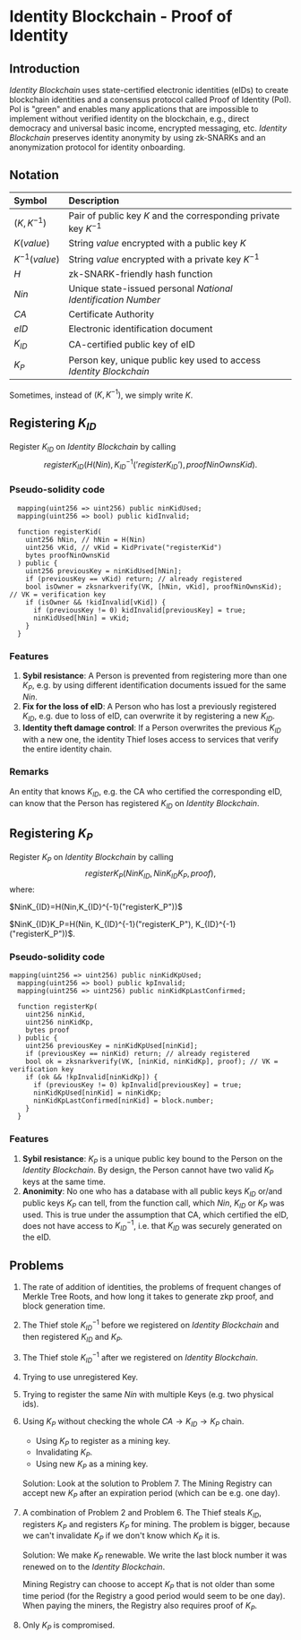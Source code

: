 # Identity Blockchain - Proof of Identity

## Introduction

_Identity Blockchain_ uses state-certified electronic identities (eIDs) to create blockchain identities and a consensus protocol called Proof of Identity (PoI). PoI is "green" and enables many applications that are impossible to implement without verified identity on the blockchain, e.g., direct democracy and universal basic income, encrypted messaging, etc. _Identity Blockchain_ preserves identity anonymity by using zk-SNARKs and an anonymization protocol for identity onboarding.

## Notation

| Symbol          | Description                                                        |
| :-------------- | :----------------------------------------------------------------- |
| $(K, K^{-1})$   | Pair of public key $K$ and the corresponding private key $K^{-1}$  |
| $K(value)$      | String $value$ encrypted with a public key $K$                     |
| $K^{-1}(value)$ | String $value$ encrypted with a private key $K^{-1}$               |
| $H$             | zk-SNARK-friendly hash function                                    |
| $Nin$           | Unique state-issued personal _National Identification Number_      |
| $CA$            | Certificate Authority                                              |
| $eID$           | Electronic identification document                                 |
| $K_{ID}$        | CA-certified public key of eID                                     |
| $K_{P}$         | Person key, unique public key used to access _Identity Blockchain_ |

Sometimes, instead of $(K, K^{-1})$, we simply write $K$.

## Registering $K_{ID}$

Register $K_{ID}$ on _Identity Blockchain_ by calling
$$registerK_{ID}(H(Nin), K_{ID}^{-1}(\text{’}registerK_{ID}\text{’}), proofNinOwnsKid).$$

### Pseudo-solidity code

```solidity
  mapping(uint256 => uint256) public ninKidUsed;
  mapping(uint256 => bool) public kidInvalid;

  function registerKid(
    uint256 hNin, // hNin = H(Nin)
    uint256 vKid, // vKid = KidPrivate("registerKid")
    bytes proofNinOwnsKid
  ) public {
    uint256 previousKey = ninKidUsed[hNin];
    if (previousKey == vKid) return; // already registered
    bool isOwner = zksnarkverify(VK, [hNin, vKid], proofNinOwnsKid); // VK = verification key
    if (isOwner && !kidInvalid[vKid]) {
      if (previousKey != 0) kidInvalid[previousKey] = true;
      ninKidUsed[hNin] = vKid;
    }
  }
```

### Features

1. **Sybil resistance**: A Person is prevented from registering more than one $K_P$, e.g. by using different identification documents issued for the same $Nin$.
2. **Fix for the loss of eID**: A Person who has lost a previously registered $K_{ID}$, e.g. due to loss of eID, can overwrite it by registering a new $K_{ID}$.
3. **Identity theft damage control**: If a Person overwrites the previous $K_{ID}$ with a new one, the identity Thief loses access to services that verify the entire identity chain.

### Remarks

An entity that knows $K_{ID}$, e.g. the CA who certified the corresponding eID, can know that the Person has registered $K_{ID}$ on _Identity Blockchain_.

## Registering $K_P$

Register $K_P$ on _Identity Blockchain_ by calling
$$registerK_P(NinK_{ID}, NinK_{ID}K_P, proof),$$
where:

$NinK_{ID}=H(Nin,K_{ID}^{-1}("registerK_P"))$

$NinK_{ID}K_P=H(Nin, K_{ID}^{-1}("registerK_P"), K_{ID}^{-1}("registerK_P"))$.

### Pseudo-solidity code

```solidity
mapping(uint256 => uint256) public ninKidKpUsed;
  mapping(uint256 => bool) public kpInvalid;
  mapping(uint256 => uint256) public ninKidKpLastConfirmed;

  function registerKp(
    uint256 ninKid,
    uint256 ninKidKp,
    bytes proof
  ) public {
    uint256 previousKey = ninKidKpUsed[ninKid];
    if (previousKey == ninKid) return; // already registered
    bool ok = zksnarkverify(VK, [ninKid, ninKidKp], proof); // VK = verification key
    if (ok && !kpInvalid[ninKidKp]) {
      if (previousKey != 0) kpInvalid[previousKey] = true;
      ninKidKpUsed[ninKid] = ninKidKp;
      ninKidKpLastConfirmed[ninKid] = block.number;
    }
  }
```

### Features

1. **Sybil resistance**: $K_P$ is a unique public key bound to the Person on the _Identity Blockchain_. By design, the Person cannot have two valid $K_P$ keys at the same time.
2. **Anonimity**: No one who has a database with all public keys $K_{ID}$ or/and public keys $K_P$ can tell, from the function call, which $Nin$, $K_{ID}$ or $K_P$ was used. This is true under the assumption that CA, which certified the eID, does not have access to $K_{ID}^{-1}$, i.e. that $K_{ID}$ was securely generated on the eID.

## Problems

1. The rate of addition of identities, the problems of frequent changes of Merkle Tree Roots, and how long it takes to generate zkp proof, and block generation time.
2. The Thief stole $K_{ID}^{-1}$ before we registered on _Identity Blockchain_ and then registered $K_{ID}$ and $K_P$.
3. The Thief stole $K_{ID}^{-1}$ after we registered on _Identity Blockchain_.
4. Trying to use unregistered Key.
5. Trying to register the same $Nin$ with multiple Keys (e.g. two physical ids).
6. Using $K_P$ without checking the whole $CA\rightarrow K_{ID} \rightarrow K_P$ chain.

   - Using $K_P$ to register as a mining key.
   - Invalidating $K_P$.
   - Using new $K_P$ as a mining key.

   Solution:
   Look at the solution to Problem 7. The Mining Registry can accept new $K_P$ after an expiration period (which can be e.g. one day).

7. A combination of Problem 2 and Problem 6. The Thief steals $K_{ID}$, registers $K_P$ and registers $K_P$ for mining. The problem is bigger, because we can't invalidate $K_P$ if we don't know which $K_P$ it is.

   Solution: We make $K_P$ renewable. We write the last block number it was renewed on to the _Identity Blockchain_.

   Mining Registry can choose to accept $K_P$ that is not older than some time period (for the Registry a good period would seem to be one day).
   When paying the miners, the Registry also requires proof of $K_P$.

8. Only $K_P$ is compromised.
